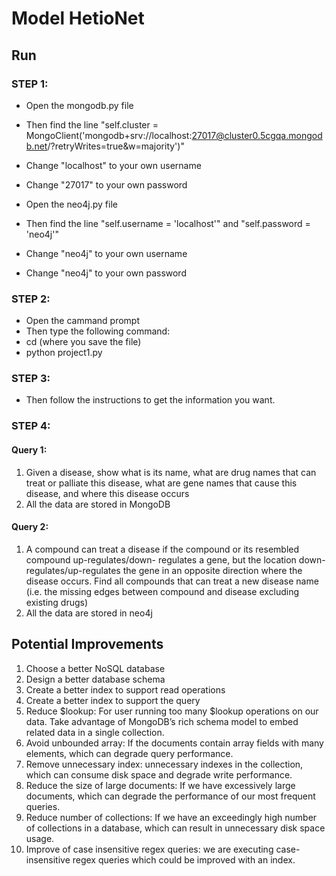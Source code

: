 # Model HetioNet

## Run
### STEP 1:
- Open the mongodb.py file
- Then find the line "self.cluster = MongoClient('mongodb+srv://localhost:27017@cluster0.5cgqa.mongodb.net/<dbname>?retryWrites=true&w=majority')" 
- Change "localhost" to your own username 
- Change "27017" to your own password 

- Open the neo4j.py file
- Then find the line "self.username = 'localhost'" and "self.password = 'neo4j'"
- Change "neo4j" to your own username 
- Change "neo4j" to your own password 

### STEP 2:
- Open the cammand prompt
- Then type the following command: 
- cd (where you save the file)
- python project1.py

### STEP 3:
- Then follow the instructions to get the information you want. 

### STEP 4:
#### Query 1: 
1. Given a disease, show what is its name, what are drug names that can treat or palliate this disease, what are gene names that cause this disease, and where this disease occurs 
2. All the data are stored in MongoDB 

#### Query 2: 
1. A compound can treat a disease if the compound or its resembled compound up-regulates/down- regulates a gene, but the location down-regulates/up-regulates the gene in an opposite direction where the disease occurs. Find all compounds that can treat a new disease name (i.e. the missing edges between compound and disease excluding existing drugs) 
2. All the data are stored in neo4j 
  
## Potential Improvements
1. Choose a better NoSQL database
2. Design a better database schema
3. Create a better index to support read operations
4. Create a better index to support the query
5. Reduce $lookup: For user running too many $lookup operations on our data. Take
advantage of MongoDB’s rich schema model to embed related data in a single collection.
6. Avoid unbounded array: If the documents contain array fields with many elements, which
can degrade query performance.
7. Remove unnecessary index: unnecessary indexes in the collection, which can consume
disk space and degrade write performance.
8. Reduce the size of large documents: If we have excessively large documents, which can
degrade the performance of our most frequent queries.
9. Reduce number of collections: If we have an exceedingly high number of collections in a
database, which can result in unnecessary disk space usage.
10. Improve of case insensitive regex queries: we are executing case-insensitive regex
queries which could be improved with an index. 
